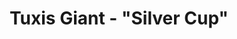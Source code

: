 ---
title: "Tuxis Giant - \"Silver Cup\""
description: "A deeply personal song exploring early experiences with gender dysphoria, likening the transformation of changing clothes to a magic, euphoric spell. Music video by Enne Goldstein."
video_type: "youtube"
youtube_embed: '<iframe width="100%" height="315" src="https://www.youtube.com/embed/5NtB6ECy2Ak?si=JTTBn-fMsDDBrk7S" title="YouTube video player" frameborder="0" allow="accelerometer; autoplay; clipboard-write; encrypted-media; gyroscope; picture-in-picture; web-share" referrerpolicy="strict-origin-when-cross-origin" allowfullscreen></iframe>'
--- 